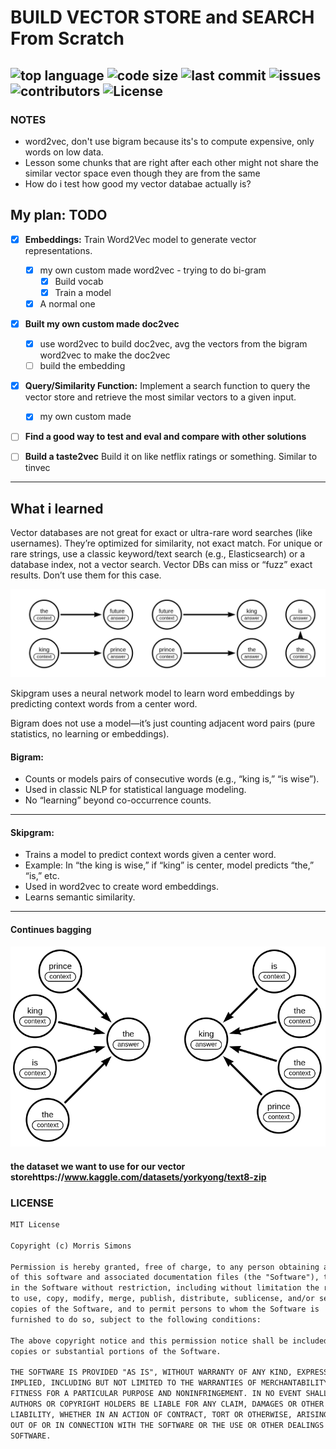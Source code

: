 # BUILD VECTOR STORE and  SEARCH From Scratch
![top language](https://img.shields.io/github/languages/top/gpt-null/template)
![code size](https://img.shields.io/github/languages/code-size/gpt-null/template)
![last commit](https://img.shields.io/github/last-commit/gpt-null/template)
![issues](https://img.shields.io/github/issues/gpt-null/template)
![contributors](https://img.shields.io/github/contributors/gpt-null/template)
![License](https://img.shields.io/github/license/gpt-null/template)
---

### NOTES
- word2vec, don't use bigram because its's to compute expensive, only words on low data.
- Lesson some chunks that are right after each other might not share the similar vector space even though they are from the same
- How do i test how good my vector databae actually is?

## My plan: TODO
- [x] **Embeddings:** Train Word2Vec model to generate vector representations.
    - [x] my own custom made word2vec - trying to do bi-gram
        - [x] Build vocab
        - [x] Train a model
    - [x] A normal one

- [x] **Built my own custom made doc2vec**
    - [x] use word2vec to build doc2vec, avg the vectors from the bigram word2vec to make the doc2vec
    - [ ] build the embedding

- [x] **Query/Similarity Function:** Implement a search function to query the vector store and retrieve the most similar vectors to a given input.
    - [x] my own custom made

- [ ] **Find a good way to test and eval and compare with other solutions**

- [ ] **Build a taste2vec** Build it on like netflix ratings or something. Similar to tinvec

--- 
## What i learned

Vector databases are not great for exact or ultra-rare word searches (like usernames). They’re optimized for similarity, not exact match. For unique or rare strings, use a classic keyword/text search (e.g., Elasticsearch) or a database index, not a vector search. Vector DBs can miss or “fuzz” exact results. Don’t use them for this case.



![alt text](./assets/image.png)


Skipgram uses a neural network model to learn word embeddings by predicting context words from a center word.

Bigram does not use a model—it’s just counting adjacent word pairs (pure statistics, no learning or embeddings).

#### Bigram:

- Counts or models pairs of consecutive words (e.g., “king is,” “is wise”).
- Used in classic NLP for statistical language modeling.
- No “learning” beyond co-occurrence counts.

---

#### Skipgram:

- Trains a model to predict context words given a center word.
- Example: In “the king is wise,” if “king” is center, model predicts “the,” “is,” etc.
- Used in word2vec to create word embeddings.
- Learns semantic similarity.


---

#### Continues bagging
![alt text](./assets/image-2.png)


#### the dataset we want to use for our vector storehttps://www.kaggle.com/datasets/yorkyong/text8-zip


### LICENSE

```markdown
MIT License

Copyright (c) Morris Simons

Permission is hereby granted, free of charge, to any person obtaining a copy
of this software and associated documentation files (the "Software"), to deal
in the Software without restriction, including without limitation the rights
to use, copy, modify, merge, publish, distribute, sublicense, and/or sell
copies of the Software, and to permit persons to whom the Software is
furnished to do so, subject to the following conditions:

The above copyright notice and this permission notice shall be included in all
copies or substantial portions of the Software.

THE SOFTWARE IS PROVIDED "AS IS", WITHOUT WARRANTY OF ANY KIND, EXPRESS OR
IMPLIED, INCLUDING BUT NOT LIMITED TO THE WARRANTIES OF MERCHANTABILITY,
FITNESS FOR A PARTICULAR PURPOSE AND NONINFRINGEMENT. IN NO EVENT SHALL THE
AUTHORS OR COPYRIGHT HOLDERS BE LIABLE FOR ANY CLAIM, DAMAGES OR OTHER
LIABILITY, WHETHER IN AN ACTION OF CONTRACT, TORT OR OTHERWISE, ARISING FROM,
OUT OF OR IN CONNECTION WITH THE SOFTWARE OR THE USE OR OTHER DEALINGS IN THE
SOFTWARE.
```